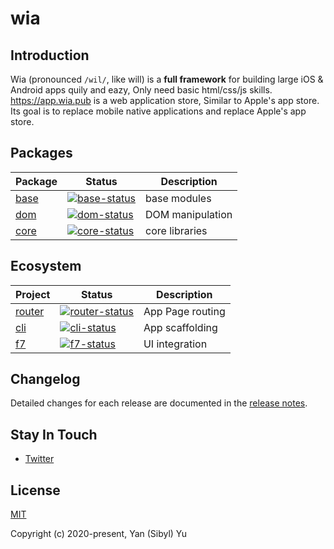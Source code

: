 # wia

## Introduction

Wia (pronounced `/wil/`, like will) is a **full framework** for building large iOS & Android apps quily and eazy, Only need basic html/css/js skills. https://app.wia.pub is a web application store, Similar to Apple's app store. Its goal is to replace mobile native applications and replace Apple's app store.

## Packages

| Package | Status                         | Description      |
| ------- | ------------------------------ | ---------------- |
| [base]  | [![base-status]][base-package] | base modules     |
| [dom]   | [![dom-status]][dom-package]   | DOM manipulation |
| [core]  | [![core-status]][core-package] | core libraries   |

[base]: https://www.wia.pub/doc/base.html
[dom]: https://www.wia.pub/doc/dom.html
[core]: https://www.wia.pub/doc/core.html
[base-status]: https://img.shields.io/npm/v/@wiajs/base.svg
[dom-status]: https://img.shields.io/npm/v/@wiajs/dom.svg
[core-status]: https://img.shields.io/npm/v/@wiajs/core.svg
[base-package]: https://npmjs.com/package/@wiajs/base
[dom-package]: https://npmjs.com/package/@wiajs/dom
[core-package]: https://npmjs.com/package/@wiajs/core

## Ecosystem

| Project  | Status                             | Description      |
| -------- | ---------------------------------- | ---------------- |
| [router] | [![router-status]][router-package] | App Page routing |
| [cli]    | [![cli-status]][cli-package]       | App scaffolding  |
| [f7]     | [![f7-status]][f7-package]         | UI integration   |

[router]: https://github.com/wiajs/router
[f7]: https://github.com/wiajs/f7
[cli]: https://github.com/wiajs/cli
[router-status]: https://img.shields.io/npm/v/@wiajs/router.svg
[cli-status]: https://img.shields.io/npm/v/@wiajs/cli.svg
[f7-status]: https://img.shields.io/npm/v/@wiajs/f7.svg
[router-package]: https://npmjs.com/package/@wiajs/router
[f7-package]: https://npmjs.com/package/@wiajs/f7
[cli-package]: https://npmjs.com/package/@wiajs/cli

## Changelog

Detailed changes for each release are documented in the [release notes](https://github.com/wiajs/wia/releases).

## Stay In Touch

- [Twitter](https://twitter.com/wiajs)

## License

[MIT](http://opensource.org/licenses/MIT)

Copyright (c) 2020-present, Yan (Sibyl) Yu
